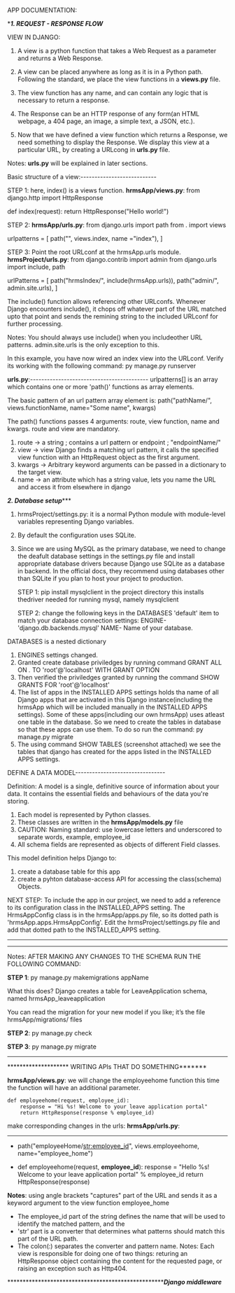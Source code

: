 APP DOCUMENTATION:

****************1. REQUEST - RESPONSE FLOW***************

VIEW IN DJANGO:
1. A view is a python function that takes a Web Request as a parameter and returns a Web Response.

2. A view can be placed anywhere as long as it is in a Python path. Following the standard, we place the view functions in a __views.py__ file.

3. The view function has any name, and can contain any logic that is necessary to return a response. 

4. The Response can be an HTTP response of any form(an HTML webpage, a 404 page, an image, a simple text, a JSON, etc.).

5. Now that we have defined a view function which returns a Response, we need something to display the Response. We display this view at a particular URL, by creating a URLcong in __urls.py__ file.

Notes: __urls.py__ will be explained in later sections.

Basic structure of a view:---------------------------

STEP 1:
here, index() is a views function.
__hrmsApp/views.py__:
from django.http import HttpResponse

def index(request):
    return HttpResponse("Hello world!")

STEP 2:
__hrmsApp/urls.py__:
from django.urls import path
from . import views

urlpatterns = [
    path("", views.index, name ="index"),
]

STEP 3:
Point the root URLconf at the hrmsApp.urls module. 
__hrmsProject/urls.py__:
from django.contrib import admin
from django.urls import include, path

urlPatterns = [
    path("hrmsIndex/", include(hrmsApp.urls)),
    path("admin/", admin.site.urls),
]

The include() function allows referencing other URLconfs. Whenever Django encounters include(), it chops off whatever part of the URL matched upto that point and sends the remining string to the included URLconf for further processing.

Notes:
You should always use include() when you includeother URL patterns. admin.site.urls is the only exception to this.

In this example, you have now wired an index view into the URLconf. Verify its working with the following command:
    py manage.py runserver


__urls.py__:------------------------------------------
urlpatterns[] is an array which contains one or more 'path()' functions as array elements.

The basic pattern of an url pattern array element is:
path("pathName/", views.functionName, name="Some name", kwargs)

The path() functions passes 4 arguments: route, view function, name and kwargs. route and view are mandatory.

1. route -> a string ; contains a url pattern or endpoint ; "endpointName/"
2. view -> view Django finds a matching url pattern, it calls the specified view function with an HttpRequest object as the first argument.
3. kwargs -> Arbitrary keyword arguments can be passed in a dictionary to the target view. 
4. name -> an attribute which has a string value, lets you name the URL and access it from elsewhere in django


*******************2. Database setup**********************

1. hrmsProject/settings.py: it is a normal Python module with module-level variables representing Django variables.

2. By default the configuration uses SQLite.

3. Since we are using MySQL as the primary database, we need to change the deafult database settings in the settings.py file and install appropriate database drivers because Django use SQLite as a database in backend. In the official docs, they recommend using databases other than SQLite if you plan to host your project to production.

    STEP 1: 
    pip install mysqlclient in the project directory
this installs thedriver needed for running mysql, namely mysqlclient

    STEP 2: 
change the following keys in the DATABASES 'default' item to match your database connection settings:
ENGINE- 'django.db.backends.mysql'
NAME- Name of your database.

DATABASES is a nested dictionary

1. ENGINES settings changed.
2. Granted create database priviledges by running command GRANT ALL ON *.* TO 'root'@'localhost' WITH GRANT OPTION
3. Then verified the priviledges granted by running the command SHOW GRANTS FOR 'root'@'localhost'
4. The list of apps in the INSTALLED APPS settings holds tha name of all Django apps that are activated in this Django instance(including the hrmsApp which will be included manually in the INSTALLED APPS settings). Some of these apps(including our own hrmsApp) uses atleast one table in the database. So we need to create the tables in database so that these apps can use them. To do so run the command: 
        py manage.py migrate
5. The using command SHOW TABLES (screenshot attached) we see the tables that django has created for the apps listed in the INSTALLED APPS settings.


DEFINE A DATA MODEL--------------------------------

Definition: A model is a single, definitive source of information about your data. It contains the essential fields and behaviours of the data you're storing. 

1. Each model is represented by Python classes.
2. These classes are written in the __hrmsApp/models.py__ file
3. CAUTION: Naming standard: use lowercase letters and underscored to separate words, example, employee_id
4. All schema fields are represented as objects of different Field classes.

This model definition helps Django to:
1. create a database table for this app
2. create a pyhton database-access API for accessing the class(schema) Objects.


NEXT STEP: To include the app in our project, we need to add a reference to its configuration class in the INSTALLED_APPS setting. The HrmsAppConfig class is in the hrmsApp/apps.py file, so its dotted path is 'hrmsApp.apps.HrmsAppConfig'. Edit the hrmsProject/settings.py file and add that dotted path to the INSTALLED_APPS setting. 


------------------------
************************
Notes: AFTER MAKING ANY CHANGES TO THE SCHEMA RUN THE FOLLOWING COMMAND:

__STEP 1__:
        py manage.py makemigrations appName

What this does?
Django creates a table for LeaveApplication schema, named hrmsApp_leaveapplication

You can read the migration for your new model if you like; it’s the file hrmsApp/migrations/ files


__STEP 2__: 
        py manage.py check

__STEP 3__:
        py manage.py migrate

**********************************************************
******************** WRITING APIs THAT DO SOMETHING*******

__hrmsApp/views.py__:
    we will change the employeehome function
    this time the function will have an additional parameter.

    def employeehome(request, employee_id):
        response = "Hi %s! Welcome to your leave application portal"
        return HttpResponse(response % employee_id)

make corresponding changes in the urls:
__hrmsApp/urls.py__:

-----------------------------------------------
* path("employeeHome/<str:employee_id>", views.employeehome, name="employee_home")

* def employeehome(request, __employee_id__):
    response = "Hello %s! Welcome to your leave application portal" % employee_id
    return HttpResponse(response)

__Notes__: using angle brackets "captures" part of the URL and sends it as a keyword argument to the view function employee_home

* The employee_id part of the string defines the name that will be used to identify the matched pattern, and the 
* 'str' part is a converter that determines what patterns should match this part of the URL path.
* The colon(:) separates the converter and pattern name.
Notes: Each view is responsible for doing one of two things: returing an HttpResponse object containing the content for the requested page, or raising an exception such as Http404.


****************************************************************************Django middleware*************************

